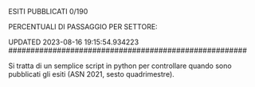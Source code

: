 ESITI PUBBLICATI 0/190 

PERCENTUALI DI PASSAGGIO PER SETTORE:

UPDATED 2023-08-16 19:15:54.934223
###################################################### 

Si tratta di un semplice script in python per controllare quando sono pubblicati gli esiti (ASN 2021, sesto quadrimestre).

